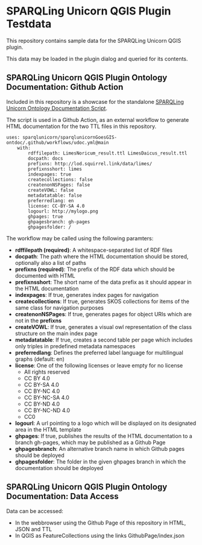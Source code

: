 # SPARQLing Unicorn QGIS Plugin Testdata
     
This repository contains sample data for the SPARQLing Unicorn QGIS plugin.
     
This data may be loaded in the plugin dialog and queried for its contents. 
   
## SPARQLing Unicorn QGIS Plugin Ontology Documentation: Github Action 
 
Included in this repository is a showcase for the standalone [SPARQLing Unicorn Ontology Documentation Script](https://github.com/sparqlunicorn/sparqlunicornGoesGIS-ontdoc).
    
The script is used in a Github Action, as an external workflow to generate HTML documentation for the two TTL files in this repository. 
 
```
uses: sparqlunicorn/sparqlunicornGoesGIS-ontdoc/.github/workflows/udoc.yml@main
    with: 
        rdffilepath: LimesNoricum_result.ttl LimesDaicus_result.ttl
        docpath: docs
        prefixns: http://lod.squirrel.link/data/limes/
        prefixnsshort: limes
        indexpages: true
        createcollections: false
        createnonNSPages: false
        createVOWL: false
        metadatatable: false
        preferredlang: en
        license: CC-BY-SA 4.0
        logourl: http://mylogo.png
        ghpages: true
        ghpagesbranch: gh-pages
        ghpagesfolder: /
```
  
The workflow may be called using the following paramters:
* **rdffilepath (required)**: A whitespace-separated list of RDF files
* **docpath**: The path where the HTML documentation should be stored, optionally also a list of paths
* **prefixns (required)**: The prefix of the RDF data which should be documented with HTML
* **prefixnsshort**: The short name of the data prefix as it should appear in the HTML documentation
* **indexpages**: If true, generates index pages for navigation
* **createcollections**: If true, generates SKOS collections for items of the same class for navigation purposes
* **createnonNSPages**: If true, generates pages for object URIs which are not in the **prefixns**
* **createVOWL**: If true, generates a visual owl representation of the class structure on the main index page
* **metadatatable**: If true, creates a second table per page which includes only triples in predefined metadata namespaces
* **preferredlang**: Defines the preferred label language for multilingual graphs (default: en)
* **license**: One of the following licenses or leave empty for no license 
  * All rights reserved 
  * CC BY 4.0 
  * CC BY-SA 4.0 
  * CC BY-NC 4.0 
  * CC BY-NC-SA 4.0 
  * CC BY-ND 4.0 
  * CC BY-NC-ND 4.0 
  * CC0
* **logourl**: A url pointing to a logo which will be displayed on its designated area in the HTML template
* **ghpages**: If true, publishes the results of the HTML documentation to a branch gh-pages, which may be published as a Github Page
* **ghpagesbranch**: An alternative branch name in which Github pages should be deployed
* **ghpagesfolder**: The folder in the given ghpages branch in which the documentation should be deployed

## SPARQLing Unicorn QGIS Plugin Ontology Documentation: Data Access

Data can be accessed:
* In the webbrowser using the Github Page of this repository in HTML, JSON and TTL
* In QGIS as FeatureCollections using the links GithubPage/index.json
